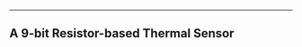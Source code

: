 -------------------------------------
A 9-bit Resistor-based Thermal Sensor
-------------------------------------

